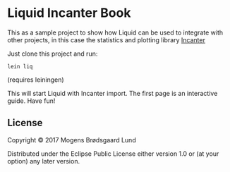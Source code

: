 # Liquid Incanter Book

This as a sample project to show how Liquid can be used to integrate with other projects, in this case the statistics and plotting library [Incanter](https://github.com/incanter/incanter)

Just clone this project and run:

    lein liq

(requires leiningen)

This will start Liquid with Incanter import. The first page is an interactive guide. Have fun!

## License

Copyright © 2017 Mogens Brødsgaard Lund

Distributed under the Eclipse Public License either version 1.0 or (at
your option) any later version.